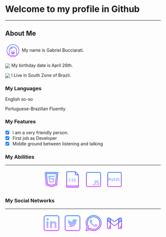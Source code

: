 <h1> Welcome to my profile in Github </h1> 
                  <hr>
                            <h2>About Me </h2>

<img src="assets\Profile\icons8-linux-64.png" width="50" align="center"> My name is Gabriel Bucciarati.

<img src="assets\Profile\icons8-aniversário-64.png" class="cake" width="50" align="center">  My birthday date is April 26th.

<img src="assets\Profile\icons8-página-inicial-64.png" width="50" align="center"> I Live in South Zone of Brazil.

### My Languages

<p> English so-so </p>
<p> Portuguese-Brazilian Fluently </p>

### My Features

- [x] I am a very friendly person.
- [x] First job as Developer
- [x] Middle ground between listening and talking

### My Abilities
<hr>

<p align="center">
        <img src="https://github.com/ehotedas/ehotedas/blob/main/assets/Abilities/icons8-html-5-64.png">
        <img src="https://github.com/ehotedas/ehotedas/blob/main/assets/Abilities/icons8-ficheiro-css-64.png">
        <img src="https://github.com/ehotedas/ehotedas/blob/main/assets/Abilities/icons8-javascript-64.png"> 
        <img src="assets\Abilities\icons8-mysql-64.png">
</p>

### My Social Networks
<hr>
        <p align="center">
        <a href="https://www.linkedin.com/in/gabriel-demarchi-1504ba18a/"><img src="https://github.com/ehotedas/ehotedas/blob/main/assets/Social%20Networks/icons8-linkedin-64.png"></a>
        <a href="https://twitter.com/the_bucciarati"><img src="https://github.com/ehotedas/ehotedas/blob/main/assets/Social%20Networks/icons8-twitter-quadrado-64.png"></a>
        <a href="https://api.whatsapp.com/send?phone=47984185003&text=Olá,%20Vim%20pelo%20GitHub!"><img src="https://github.com/ehotedas/ehotedas/blob/main/assets/Social%20Networks/icons8-whatsapp-64.png"></a>
        <a href="mailto:gabrielhanma@outlook.com"><img src="assets\Social Networks\icons8-gmail-64 (1).png"></a>
   

